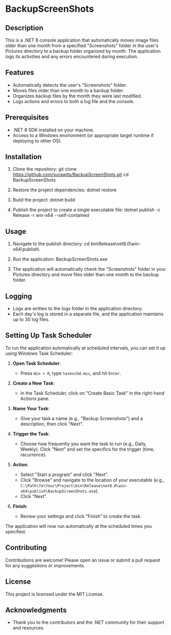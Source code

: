 # BackupScreenShots

## Description
This is a .NET 8 console application that automatically moves image files older than one month from a specified "Screenshots" folder in the user's Pictures directory to a backup folder organized by month. The application logs its activities and any errors encountered during execution.

## Features
- Automatically detects the user's "Screenshots" folder.
- Moves files older than one month to a backup folder.
- Organizes backup files by the month they were last modified.
- Logs actions and errors to both a log file and the console.

## Prerequisites
- .NET 8 SDK installed on your machine.
- Access to a Windows environment (or appropriate target runtime if deploying to other OS).

## Installation
1. Clone the repository:
   git clone https://github.com/surawits/BackupScreenShots.git
   cd BackupScreenShots

2. Restore the project dependencies:
   dotnet restore

3. Build the project:
   dotnet build

4. Publish the project to create a single executable file:
   dotnet publish -c Release -r win-x64 --self-contained

## Usage
1. Navigate to the publish directory:
   cd bin\Release\net8.0\win-x64\publish\

2. Run the application:
   BackupScreenShots.exe

3. The application will automatically check the "Screenshots" folder in your Pictures directory and move files older than one month to the backup folder.

## Logging
- Logs are written to the logs folder in the application directory.
- Each day's log is stored in a separate file, and the application maintains up to 30 log files.

## Setting Up Task Scheduler
To run the application automatically at scheduled intervals, you can set it up using Windows Task Scheduler:

1. **Open Task Scheduler**:
   - Press `Win + R`, type `taskschd.msc`, and hit `Enter`.

2. **Create a New Task**:
   - In the Task Scheduler, click on "Create Basic Task" in the right-hand Actions pane.

3. **Name Your Task**:
   - Give your task a name (e.g., "Backup Screenshots") and a description, then click "Next".

4. **Trigger the Task**:
   - Choose how frequently you want the task to run (e.g., Daily, Weekly). Click "Next" and set the specifics for the trigger (time, recurrence).

5. **Action**:
   - Select "Start a program" and click "Next".
   - Click "Browse" and navigate to the location of your executable (e.g., `C:\Path\To\Your\Project\bin\Release\net8.0\win-x64\publish\BackupScreenShots.exe`).
   - Click "Next".

6. **Finish**:
   - Review your settings and click "Finish" to create the task.

The application will now run automatically at the scheduled times you specified.

## Contributing
Contributions are welcome! Please open an issue or submit a pull request for any suggestions or improvements.

## License
This project is licensed under the MIT License.

## Acknowledgments
- Thank you to the contributors and the .NET community for their support and resources.
